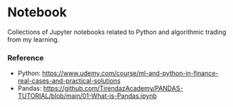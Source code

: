 # Notebook

Collections of Jupyter notebooks related to Python and algorithmic trading from my learning.

### Reference
- Python: https://www.udemy.com/course/ml-and-python-in-finance-real-cases-and-practical-solutions
- Pandas: https://github.com/TirendazAcademy/PANDAS-TUTORIAL/blob/main/01-What-is-Pandas.ipynb
